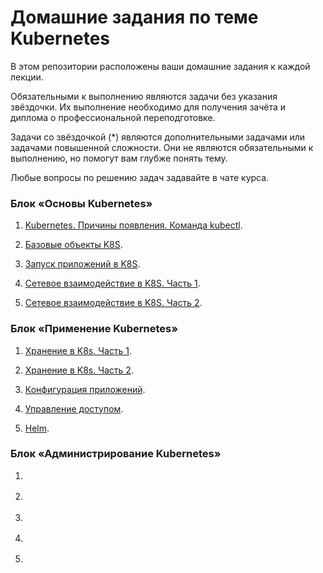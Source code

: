 # Домашние задания по теме Kubernetes

В этом репозитории расположены ваши домашние задания к каждой лекции. 

Обязательными к выполнению являются задачи без указания звёздочки. Их выполнение необходимо для получения зачёта и диплома о профессиональной переподготовке.

Задачи со звёздочкой (*) являются дополнительными задачами или задачами повышенной сложности. Они не являются обязательными к выполнению, но помогут вам глубже понять тему.

Любые вопросы по решению задач задавайте в чате курса.

### Блок «Основы Kubernetes»

1. [Kubernetes. Причины появления. Команда kubectl](1.1/1.1.md).

2. [Базовые объекты K8S](1.2/1.2.md).

3. [Запуск приложений в K8S](1.3/1.3.md).

4. [Сетевое взаимодействие в K8S. Часть 1](1.4/1.4.md).

5. [Сетевое взаимодействие в K8S. Часть 2](1.5/1.5.md).


### Блок «Применение Kubernetes»

1. [Хранение в K8s. Часть 1](2.1/2.1.md).

2. [Хранение в K8s. Часть 2](2.2/2.2.md).

3. [Конфигурация приложений](2.3/2.3.md).

4. [Управление доступом](2.4/2.4.md).

5. [Helm](2.5/2.5.md).

### Блок «Администрирование Kubernetes»

1. []()

2. []()

3. []()

4. []()

5. []()
